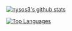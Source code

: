 [![nysos3's github stats](https://github-readme-stats.vercel.app/api?username=nysos3)](https://github.com/nysos3)

[![Top Languages](https://github-readme-stats.vercel.app/api/top-langs/?username=nysos3&layout=compact)](https://github.com/nysos3)

<!--
**nysos3/nysos3** is a ✨ _special_ ✨ repository because its `README.md` (this file) appears on your GitHub profile.

Here are some ideas to get you started:

- 🔭 I’m currently working on ...
- 🌱 I’m currently learning ...
- 👯 I’m looking to collaborate on ...
- 🤔 I’m looking for help with ...
- 💬 Ask me about ...
- 📫 How to reach me: ...
- 😄 Pronouns: ...
- ⚡ Fun fact: ...
-->
